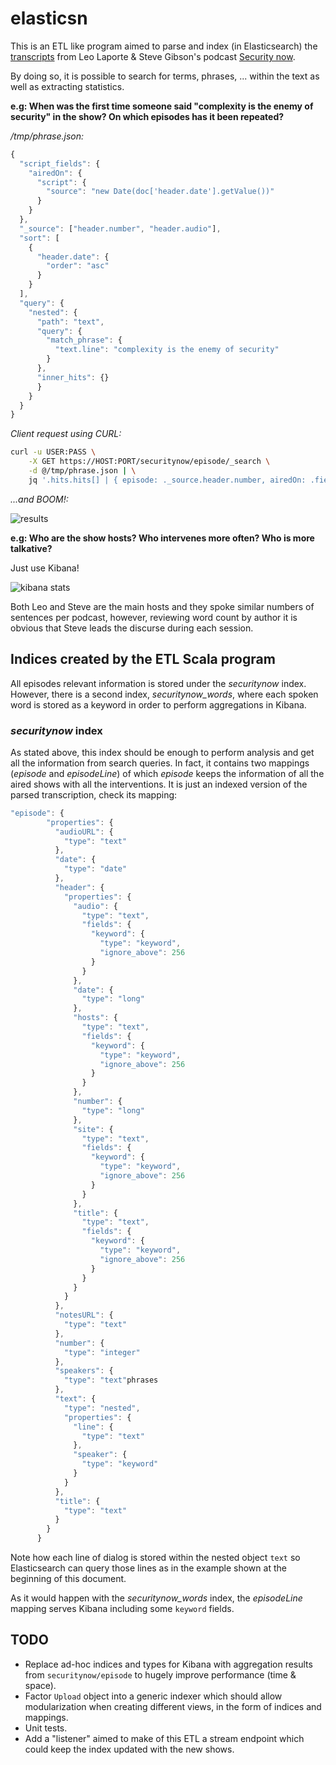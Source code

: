 # elasticsn

This is an ETL like program aimed to parse and index (in Elasticsearch) the [transcripts](https://www.grc.com/securitynow.htm) from Leo Laporte & Steve Gibson's podcast [Security now](https://twit.tv/shows/security-now).

By doing so, it is possible to search for terms, phrases, ... within the text as well as extracting statistics.

**e.g: When was the first time someone said "complexity is the enemy of security" in the show? On which episodes has it been repeated?**

*/tmp/phrase.json:*

```javascript
{
  "script_fields": {
    "airedOn": {
      "script": {
        "source": "new Date(doc['header.date'].getValue())"
      }
    }
  },
  "_source": ["header.number", "header.audio"],
  "sort": [
    {
      "header.date": {
        "order": "asc"
      }
    }
  ],
  "query": {
    "nested": {
      "path": "text",
      "query": {
        "match_phrase": {
          "text.line": "complexity is the enemy of security"
        }
      },
      "inner_hits": {}
      }
    }
  }
}
```

*Client request using CURL:*

```bash
curl -u USER:PASS \
    -X GET https://HOST:PORT/securitynow/episode/_search \
    -d @/tmp/phrase.json | \
    jq '.hits.hits[] | { episode: ._source.header.number, airedOn: .fields.airedOn[0], saidBy: .inner_hits.text.hits.hits[0]._source.speaker, phrase: .inner_hits.text.hits.hits[0]._source.line}'
```

*...and BOOM!:*

![results](https://i.imgur.com/F3tE5AH.png)

**e.g: Who are the show hosts? Who intervenes more often? Who is more talkative?**

Just use Kibana!

![kibana stats](https://i.imgur.com/13uosUr.png)

Both Leo and Steve are the main hosts and they spoke similar numbers of sentences per podcast, however, reviewing word count by author it is obvious that Steve leads
the discurse during each session.

## Indices created by the ETL Scala program

All episodes relevant information is stored under the *securitynow* index. However, there is a second index, *securitynow_words*, where each spoken word is stored as
a keyword in order to perform aggregations in Kibana.

### *securitynow* index

As stated above, this index should be enough to perform analysis and get all the information from search queries. In fact, it contains two mappings (*episode* and *episodeLine*) of which *episode*
keeps the information of all the aired shows with all the interventions. It is just an indexed version of the parsed transcription, check its mapping:

```javascript
"episode": {
        "properties": {
          "audioURL": {
            "type": "text"
          },
          "date": {
            "type": "date"
          },
          "header": {
            "properties": {
              "audio": {
                "type": "text",
                "fields": {
                  "keyword": {
                    "type": "keyword",
                    "ignore_above": 256
                  }
                }
              },
              "date": {
                "type": "long"
              },
              "hosts": {
                "type": "text",
                "fields": {
                  "keyword": {
                    "type": "keyword",
                    "ignore_above": 256
                  }
                }
              },
              "number": {
                "type": "long"
              },
              "site": {
                "type": "text",
                "fields": {
                  "keyword": {
                    "type": "keyword",
                    "ignore_above": 256
                  }
                }
              },
              "title": {
                "type": "text",
                "fields": {
                  "keyword": {
                    "type": "keyword",
                    "ignore_above": 256
                  }
                }
              }
            }
          },
          "notesURL": {
            "type": "text"
          },
          "number": {
            "type": "integer"
          },
          "speakers": {
            "type": "text"phrases
          },
          "text": {
            "type": "nested",
            "properties": {
              "line": {
                "type": "text"
              },
              "speaker": {
                "type": "keyword"
              }
            }
          },
          "title": {
            "type": "text"
          }
        }
      }
```

Note how each line of dialog is stored within the nested object `text` so Elasticsearch can query those lines as in the example shown at the beginning of this document.

As it would happen with the *securitynow_words* index, the *episodeLine* mapping serves Kibana including some `keyword` fields.

## TODO

- Replace ad-hoc indices and types for Kibana with aggregation results from `securitynow/episode` to hugely improve performance (time & space).
- Factor `Upload` object into a generic indexer which should allow modularization when creating different views, in the form of indices and mappings.
- Unit tests.
- Add a "listener" aimed to make of this ETL a stream endpoint which could keep the index updated with the new shows.

